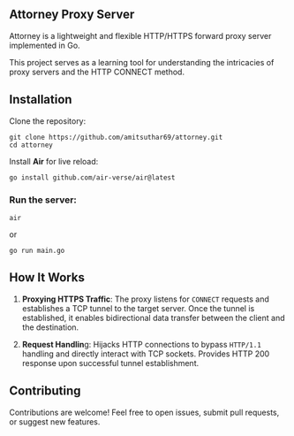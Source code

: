 ## Attorney Proxy Server

Attorney is a lightweight and flexible HTTP/HTTPS forward proxy server implemented in Go.

This project serves as a learning tool for understanding the intricacies of proxy servers and the HTTP CONNECT method.

## Installation

Clone the repository:

```
git clone https://github.com/amitsuthar69/attorney.git
cd attorney
```

Install **Air** for live reload:

```
go install github.com/air-verse/air@latest
```

### Run the server:

```
air
```

or

```
go run main.go
```

## How It Works

1. **Proxying HTTPS Traffic**: The proxy listens for `CONNECT` requests and establishes a TCP tunnel to the target server. Once the tunnel is established, it enables bidirectional data transfer between the client and the destination.

2. **Request Handlin**g: Hijacks HTTP connections to bypass `HTTP/1.1` handling and directly interact with TCP sockets. Provides HTTP 200 response upon successful tunnel establishment.

## Contributing

Contributions are welcome! Feel free to open issues, submit pull requests, or suggest new features.
